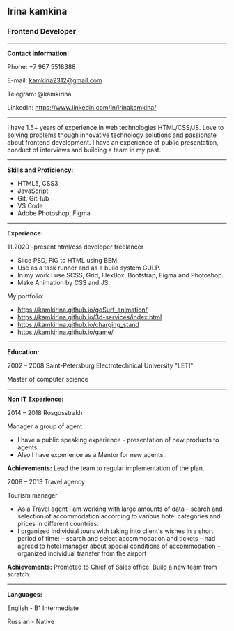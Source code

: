 ## Irina kamkina

### Frontend Developer

---

**Contact information:**

Phone: +7 967 5518388

E-mail: kamkina2312@gmail.com

Telegram: @kamkirina

LinkedIn: https://www.linkedin.com/in/irinakamkina/

---

I have 1.5+ years of experience in web technologies HTML/CSS/JS. Love to solving
problems though innovative technology solutions and passionate about frontend development. I have
an experience of public presentation, conduct of interviews and building a team in my past.

---

**Skills and Proficiency:**

- HTML5, CSS3
- JavaScript
- Git, GitHub
- VS Code
- Adobe Photoshop, Figma

---

**Experience:**

11.2020 –present html/css developer freelancer

- Slice PSD, FIG to HTML using BEM.
- Use as a task runner and as a build system GULP.
- In my work I use SCSS, Grid, FlexBox, Bootstrap, Figma and Photoshop.
- Make Animation by CSS and JS.

My portfolio:

- https://kamkirina.github.io/goSurf_animation/
- https://kamkirina.github.io/3d-services/index.html
- https://kamkirina.github.io/charging_stand
- https://kamkirina.github.io/game/

---

**Education:**

2002 – 2008 Saint-Petersburg Electrotechnical University "LETI"

Master of computer science

---

**Non IT Experience:**

2014 – 2018 Rosgosstrakh

Manager a group of agent

- I have a public speaking experience - presentation of new products to agents.
- Also I have experience as a Mentor for new agents.

**Achievements:** Lead the team to regular implementation of the plan.

2008 – 2013 Travel agency

Tourism manager

- As a Travel agent I am working with large amounts of data - search
  and selection of accommodation according to various hotel categories and
  prices in different countries.
- I organized individual tours with taking into client's wishes in a short period of
  time:
  – search and select accommodation and tickets
  – had agreed to hotel manager about special conditions of accommodation
  – organized individual transfer from the airport

**Achievements:** Promoted to Chief of Sales office. Build a new team from
scratch.

---

**Languages:**

English - B1 Intermediate

Russian - Native
